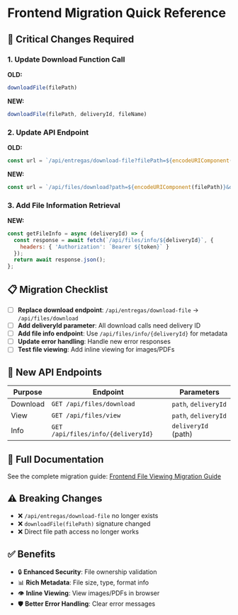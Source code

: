 # Frontend Migration Quick Reference

## 🚨 Critical Changes Required

### 1. Update Download Function Call

**OLD:**
```javascript
downloadFile(filePath)
```

**NEW:**
```javascript
downloadFile(filePath, deliveryId, fileName)
```

### 2. Update API Endpoint

**OLD:**
```javascript
const url = `/api/entregas/download-file?filePath=${encodeURIComponent(filePath)}`;
```

**NEW:**
```javascript
const url = `/api/files/download?path=${encodeURIComponent(filePath)}&deliveryId=${deliveryId}`;
```

### 3. Add File Information Retrieval

**NEW:**
```javascript
const getFileInfo = async (deliveryId) => {
  const response = await fetch(`/api/files/info/${deliveryId}`, {
    headers: { 'Authorization': `Bearer ${token}` }
  });
  return await response.json();
};
```

## 📋 Migration Checklist

- [ ] **Replace download endpoint**: `/api/entregas/download-file` → `/api/files/download`
- [ ] **Add deliveryId parameter**: All download calls need delivery ID
- [ ] **Add file info endpoint**: Use `/api/files/info/{deliveryId}` for metadata
- [ ] **Update error handling**: Handle new error responses
- [ ] **Test file viewing**: Add inline viewing for images/PDFs

## 🔗 New API Endpoints

| Purpose | Endpoint | Parameters |
|---------|----------|------------|
| Download | `GET /api/files/download` | `path`, `deliveryId` |
| View | `GET /api/files/view` | `path`, `deliveryId` |
| Info | `GET /api/files/info/{deliveryId}` | `deliveryId` (path) |

## 📖 Full Documentation

See the complete migration guide: [Frontend File Viewing Migration Guide](./FRONTEND_FILE_VIEWING_MIGRATION_GUIDE.md)

## ⚠️ Breaking Changes

- ❌ `/api/entregas/download-file` no longer exists
- ❌ `downloadFile(filePath)` signature changed
- ❌ Direct file path access no longer works

## ✅ Benefits

- 🔒 **Enhanced Security**: File ownership validation
- 📊 **Rich Metadata**: File size, type, format info
- 👁️ **Inline Viewing**: View images/PDFs in browser
- 🛡️ **Better Error Handling**: Clear error messages

